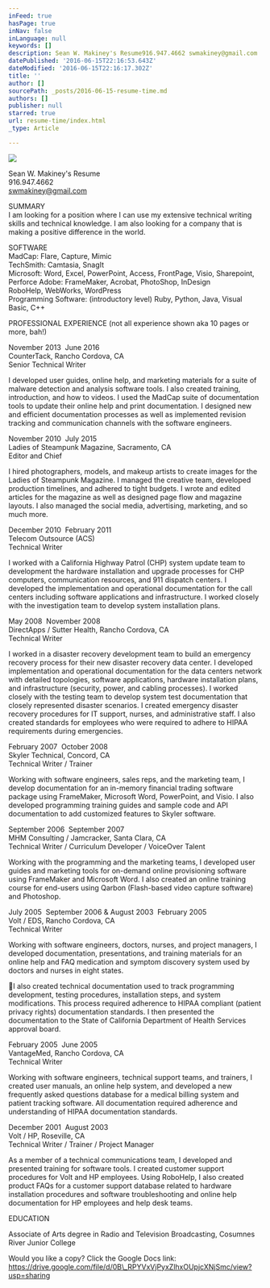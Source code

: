```yaml
---
inFeed: true
hasPage: true
inNav: false
inLanguage: null
keywords: []
description: Sean W. Makiney's Resume916.­947.­4662 swmakiney@gmail.com
datePublished: '2016-06-15T22:16:53.643Z'
dateModified: '2016-06-15T22:16:17.302Z'
title: ''
author: []
sourcePath: _posts/2016-06-15-resume-time.md
authors: []
publisher: null
starred: true
url: resume-time/index.html
_type: Article

---
```

![](https://the-grid-user-content.s3-us-west-2.amazonaws.com/31ea9253-df6d-4987-9688-24e8e715bc39.jpg)

Sean W. Makiney's Resume  
916.­947.­4662   
swmakiney@gmail.com

SUMMARY  
I am looking for a position where I can use my extensive technical writing skills and technical knowledge. I am also looking for a company that is making a positive difference in the world.

SOFTWARE  
MadCap: Flare, Capture, Mimic  
TechSmith: Camtasia, SnagIt  
Microsoft: Word, Excel, PowerPoint, Access, FrontPage, Visio, Sharepoint, Perforce Adobe: FrameMaker, Acrobat, PhotoShop, InDesign  
RoboHelp, WebWorks, WordPress  
Programming Software: (introductory level) Ruby, Python, Java, Visual Basic, C++

PROFESSIONAL EXPERIENCE (not all experience shown aka 10 pages or more, bah!) 

November 2013 ­ June 2016  
CounterTack, Rancho Cordova, CA  
Senior Technical Writer

I developed user guides, online help, and marketing materials for a suite of malware detection and analysis software tools. I also created training, introduction, and how to videos. I used the MadCap suite of documentation tools to update their online help and print documentation. I designed new and efficient documentation processes as well as implemented revision tracking and communication channels with the software engineers. 

November 2010 ­ July 2015  
Ladies of Steampunk Magazine, Sacramento, CA  
Editor and Chief

I hired photographers, models, and makeup artists to create images for the Ladies of Steampunk Magazine. I managed the creative team, developed production timelines, and adhered to tight budgets. I wrote and edited articles for the magazine as well as designed page flow and magazine layouts. I also managed the social media, advertising, marketing, and so much more.

December 2010 ­ February 2011  
Telecom Outsource (ACS)  
Technical Writer

I worked with a California Highway Patrol (CHP) system update team to development the hardware installation and upgrade processes for CHP computers, communication resources, and 911 dispatch centers. I developed the implementation and operational documentation for the call centers including software applications and infrastructure. I worked closely with the investigation team to develop system installation plans.

May 2008 ­ November 2008  
DirectApps / Sutter Health, Rancho Cordova, CA  
Technical Writer

I worked in a disaster recovery development team to build an emergency recovery process for their new disaster recovery data center. I developed implementation and operational documentation for the data centers network with detailed topologies, software applications, hardware installation plans, and infrastructure (security, power, and cabling processes). I worked closely with the testing team to develop system test documentation that closely represented disaster scenarios. I created emergency disaster recovery procedures for IT support, nurses, and administrative staff. I also created standards for employees who were required to adhere to HIPAA requirements during emergencies.

February 2007 ­ October 2008  
Skyler Technical, Concord, CA  
Technical Writer / Trainer

Working with software engineers, sales reps, and the marketing team, I develop documentation for an in-­memory financial trading software package using FrameMaker, Microsoft Word, PowerPoint, and Visio. I also developed programming training guides and sample code and API documentation to add customized features to Skyler software.

September 2006 ­ September 2007  
MHM Consulting / Jamcracker, Santa Clara, CA  
Technical Writer / Curriculum Developer / Voice­Over Talent

Working with the programming and the marketing teams, I developed user guides and marketing tools for on-­demand online provisioning software using FrameMaker and Microsoft Word. I also created an online training course for end­-users using Qarbon (Flash­-based video capture software) and Photoshop.

July 2005 ­ September 2006 & August 2003 ­ February 2005  
Volt / EDS, Rancho Cordova, CA  
Technical Writer

Working with software engineers, doctors, nurses, and project managers, I developed documentation, presentations, and training materials for an online help and FAQ medication and symptom discovery system used by doctors and nurses in eight states.

􏰀I also created technical documentation used to track programming development, testing procedures, installation steps, and system modifications. This process required adherence to HIPAA compliant (patient privacy rights) documentation standards. I then presented the documentation to the State of California Department of Health Services approval board. 

February 2005 ­ June 2005  
VantageMed, Rancho Cordova, CA  
Technical Writer

Working with software engineers, technical support teams, and trainers, I created user manuals, an online help system, and developed a new frequently asked questions database for a medical billing system and patient tracking software. All documentation required adherence and understanding of HIPAA documentation standards.

December 2001 ­ August 2003  
Volt / HP, Roseville, CA  
Technical Writer / Trainer / Project Manager

As a member of a technical communications team, I developed and presented training for software tools. I created customer support procedures for Volt and HP employees. Using RoboHelp, I also created product FAQs for a customer support database related to hardware installation procedures and software troubleshooting and online help documentation for HP employees and help desk teams.

EDUCATION

Associate of Arts degree in Radio and Television Broadcasting, Cosumnes River Junior College 

Would you like a copy? Click the Google Docs link: https://drive.google.com/file/d/0B\_RPYVxVjPyxZlhxOUpjcXNjSmc/view?usp=sharing